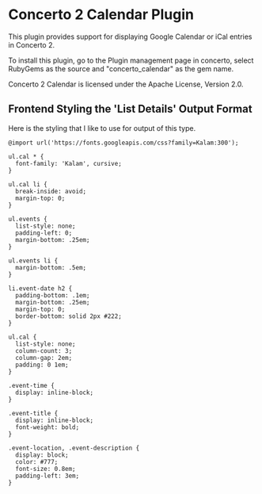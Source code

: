 # Concerto 2 Calendar Plugin
This plugin provides support for displaying Google Calendar or iCal entries in Concerto 2.

To install this plugin, go to the Plugin management page in concerto, select RubyGems as the source and "concerto_calendar" as the gem name.

Concerto 2 Calendar is licensed under the Apache License, Version 2.0.

## Frontend Styling the 'List Details' Output Format

Here is the styling that I like to use for output of this type.

```
@import url('https://fonts.googleapis.com/css?family=Kalam:300');

ul.cal * {
  font-family: 'Kalam', cursive;
}

ul.cal li {
  break-inside: avoid;
  margin-top: 0;
}

ul.events {
  list-style: none;
  padding-left: 0;
  margin-bottom: .25em;
}

ul.events li {
  margin-bottom: .5em;
}

li.event-date h2 {
  padding-bottom: .1em;
  margin-bottom: .25em;
  margin-top: 0;
  border-bottom: solid 2px #222;
}

ul.cal {
  list-style: none;
  column-count: 3;
  column-gap: 2em;
  padding: 0 1em;
}

.event-time {
  display: inline-block;
}

.event-title {
  display: inline-block;
  font-weight: bold;
}

.event-location, .event-description {
  display: block;
  color: #777;
  font-size: 0.8em;
  padding-left: 3em;
}
```
